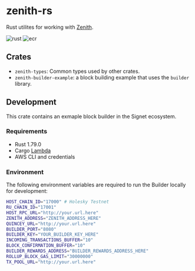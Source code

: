 # zenith-rs

Rust utilites for working with [Zenith](https://github.com/init4tech/zenith).

![rust](https://github.com/init4tech/zenith-rs/actions/workflows/rust-ci.yml/badge.svg) ![ecr](https://github.com/init4tech/zenith-rs/actions/workflows/ecr-cd.yml/badge.svg)

## Crates

- `zenith-types`: Common types used by other crates.
- `zenith-builder-example`: a block building example that uses the `builder` library.

## Development

This crate contains an exmaple block builder in the Signet ecosystem.

### Requirements

- Rust 1.79.0
- Cargo [Lambda](https://www.cargo-lambda.info/)
- AWS CLI and credentials

### Environment

The following environment variables are required to run the Builder locally for development:

```bash
HOST_CHAIN_ID="17000" # Holesky Testnet
RU_CHAIN_ID="17001"
HOST_RPC_URL="http://your.url.here"
ZENITH_ADDRESS="ZENITH_ADDRESS_HERE"
QUINCEY_URL="http://your.url.here"
BUILDER_PORT="8080"
BUILDER_KEY="YOUR_BUILDER_KEY_HERE"
INCOMING_TRANSACTIONS_BUFFER="10"
BLOCK_CONFIRMATION_BUFFER="10"
BUILDER_REWARDS_ADDRESS="BUILDER_REWARDS_ADDRESS_HERE"
ROLLUP_BLOCK_GAS_LIMIT="30000000"
TX_POOL_URL="http://your.url.here"
```

